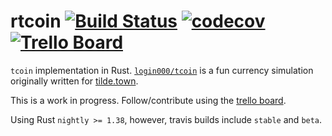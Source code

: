# rtcoin [![Build Status](https://travis-ci.com/gbmor/rtcoin.svg?branch=master)](https://travis-ci.com/gbmor/rtcoin) [![codecov](https://codecov.io/gh/gbmor/rtcoin/branch/master/graph/badge.svg)](https://codecov.io/gh/gbmor/rtcoin) [![Trello Board](https://img.shields.io/badge/trello-board-blue.svg)](https://trello.com/b/WaOrNJHq/rtcoin)

`tcoin` implementation in Rust.
[`login000/tcoin`](https://github.com/login000/tcoin)
is a fun currency simulation originally written for [tilde.town](https://tilde.town).

This is a work in progress. Follow/contribute using the [trello board](https://trello.com/b/WaOrNJHq/rtcoin).

Using Rust `nightly >= 1.38`, however, travis builds include `stable` and `beta`.
